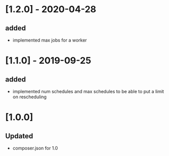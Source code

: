 # [1.2.0] - 2020-04-28
## added
- implemented max jobs for a worker

# [1.1.0] - 2019-09-25
## added
- implemented num schedules and max schedules to be able to put a limit on rescheduling

# [1.0.0]
## Updated
- composer.json for 1.0
